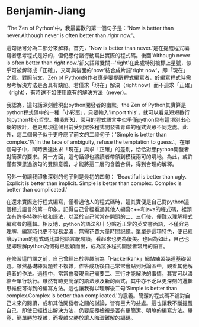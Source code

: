 # Benjamin-Jiang
'The Zen of Python'中，我最喜歡的第一個句子是：'Now is better than never.Although never is often better than *right* now.'。

這句話可分為二部分來解釋。首先，'Now is better than never.'是在提醒程式編寫者思考程式是好的，但仍應付諸行動寫出實際的程式碼。後面'Although never is often better than *right* now.'卻又語帶雙關--'right'在此處特別被標上星號，似乎可被解釋成「正確」，又可與後面的'now'結合成片語'right now'，即「現在」之意。對照前文，Zen of Python的作者應是要提醒程式編寫者，於編寫程式時需思考解決方法是否具有缺陷。若僅求「現在」解決（right now）而不追求「正確」（right），有時還不如使用原有的解決方法（never）。

我認為，這句話深刻體現出python開發者的幽默。the Zen of Python其實算是python程式碼中的一種「小彩蛋」，只要輸入'import this'，就可以看見短短數行的python核心哲學。據我所知，常用的程式語言中似乎僅python具有這項別出心裁的設計，也更顯現這個目前受到眾多程式開發者青睞的程式與眾不同之處。此外，這二個句子似乎更呼應了前文的二段句子：'Simple is better than complex.'與'In the face of ambiguity, refuse the temptation to guess.'。在單個句子中，同時表達出求「現在」與求「正確」的差別，恰恰對應python開發者對簡潔的要求。另一方面，這句話卻也將讀者帶領到模稜兩可的境地。為此，或許僅有深思過該句的雙關意義，才能將這二層的含義合併，得到合理的解釋。

另外一句讓我印象深刻的句子則是最初的四句：
'Beautiful is better than ugly.
Explicit is better than implicit.
Simple is better than complex.
Complex is better than complicated.'

在還未實際進行程式編寫，僅看過他人的程式碼時，這其實便是自己對python這個程式語言的第一印象。記得自己曾經看過其他人編寫c++和java的程式碼，裡頭含有許多特殊符號和語法，以至於自己常常在開頭的二、三行後，便難以理解程式編寫者的邏輯。相反地，python的語法卻十分貼近正常的英文書面語，不僅容易理解，編寫時也更不容易混淆，無需花費大量時間記憶。單單是這項特色，便已經讓python的程式碼比其他語言既易讀，看起來也更為優美。也因為如此，自己也旋即理解python為何得已脫穎而出，成為眾多程式開發者常用的語言。

在修習這門課之前，自己曾經出於興趣前為「HackerRank」網站練習幾道基礎習題。雖然基礎練習題並不複雜，作答成功後自己常常會點到討論區中，觀看其他解題者的作法。過程中，常常會發現自己需要二、三行才能解決的事情，其實可以濃縮至單行執行。雖然有時更簡潔的語法涉及新的函式，其中亦不乏以更深刻的邏輯思維便可得到的編寫方法。這也讓我得以理解後二句'Simple is better than complex.Complex is better than complicated.'的意義。簡潔的程式碼不論對自己未來的閱讀，或和其他開發者之間的討論，皆有巨大的益處。這也讓我不斷提醒自己，即使已經找出解決方法，仍要反覆檢視是否有更簡潔、明瞭的編寫方法。畢竟，簡單勝於複雜，而複雜又勝於讓人晦澀難解的編碼。
